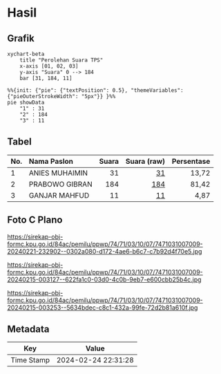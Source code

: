 # Hasil

## Grafik

```mermaid
xychart-beta
    title "Perolehan Suara TPS"
    x-axis [01, 02, 03]
    y-axis "Suara" 0 --> 184
    bar [31, 184, 11]
```

```mermaid
%%{init: {"pie": {"textPosition": 0.5}, "themeVariables": {"pieOuterStrokeWidth": "5px"}} }%%
pie showData
    "1" : 31
    "2" : 184
    "3" : 11
```

## Tabel

| No. | Nama Paslon    | Suara | Suara (raw) | Persentase |
|:--- |:-------------- | -----:| -----------:| ----------:|
| 1   | ANIES MUHAIMIN | 31    | [31][p-1]   | 13,72      |
| 2   | PRABOWO GIBRAN | 184   | [184][p-2]  | 81,42      |
| 3   | GANJAR MAHFUD  | 11    | [11][p-3]   | 4,87       |


[p-1]: https://github.com/gigit-pemilu/pemilu-2024-74-sulawesi-tenggara/blob/main/pilpres/hitung-suara/sub/74-sulawesi-tenggara/sub/71-kota-kendari/sub/03-baruga/sub/1007-watubangga/sub/009-tps/sub/paslon-1.txt
[p-2]: https://github.com/gigit-pemilu/pemilu-2024-74-sulawesi-tenggara/blob/main/pilpres/hitung-suara/sub/74-sulawesi-tenggara/sub/71-kota-kendari/sub/03-baruga/sub/1007-watubangga/sub/009-tps/sub/paslon-2.txt
[p-3]: https://github.com/gigit-pemilu/pemilu-2024-74-sulawesi-tenggara/blob/main/pilpres/hitung-suara/sub/74-sulawesi-tenggara/sub/71-kota-kendari/sub/03-baruga/sub/1007-watubangga/sub/009-tps/sub/paslon-3.txt

## Foto C Plano

https://sirekap-obj-formc.kpu.go.id/84ac/pemilu/ppwp/74/71/03/10/07/7471031007009-20240221-232902--0302a080-d172-4ae6-b6c7-c7b92d4f70e5.jpg

https://sirekap-obj-formc.kpu.go.id/84ac/pemilu/ppwp/74/71/03/10/07/7471031007009-20240215-003127--622fa1c0-03d0-4c0b-9eb7-e600cbb25b4c.jpg

https://sirekap-obj-formc.kpu.go.id/84ac/pemilu/ppwp/74/71/03/10/07/7471031007009-20240215-003253--5634bdec-c8c1-432a-99fe-72d2b81a610f.jpg


## Metadata

| Key        | Value               |
| ---------- | ------------------- |
| Time Stamp | 2024-02-24 22:31:28 |



